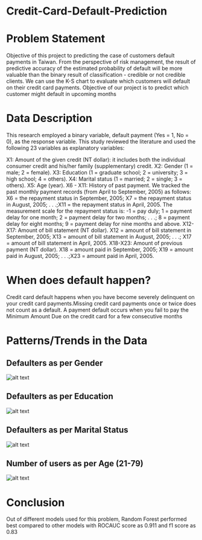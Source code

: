# Credit-Card-Default-Prediction
# Problem Statement
Objective of this project to predicting the case of customers default payments in Taiwan. From the perspective of risk management, the result of predictive accuracy of the estimated probability of default will be more valuable than the binary result of classification - credible or not credible clients. We can use the K-S chart to evaluate which customers will default on their credit card payments. Objective of our project is to predict which customer might default in upcoming months

# Data Description
This research employed a binary variable, default payment (Yes = 1, No = 0), as the response variable. This study reviewed the literature and used the following 23 variables as explanatory variables:

X1: Amount of the given credit (NT dollar): it includes both the individual consumer credit and his/her family (supplementary) credit. X2: Gender (1 = male; 2 = female). X3: Education (1 = graduate school; 2 = university; 3 = high school; 4 = others). X4: Marital status (1 = married; 2 = single; 3 = others). X5: Age (year). X6 - X11: History of past payment. We tracked the past monthly payment records (from April to September, 2005) as follows: X6 = the repayment status in September, 2005; X7 = the repayment status in August, 2005; . . .;X11 = the repayment status in April, 2005. The measurement scale for the repayment status is: -1 = pay duly; 1 = payment delay for one month; 2 = payment delay for two months; . . .; 8 = payment delay for eight months; 9 = payment delay for nine months and above. X12-X17: Amount of bill statement (NT dollar). X12 = amount of bill statement in September, 2005; X13 = amount of bill statement in August, 2005; . . .; X17 = amount of bill statement in April, 2005. X18-X23: Amount of previous payment (NT dollar). X18 = amount paid in September, 2005; X19 = amount paid in August, 2005; . . .;X23 = amount paid in April, 2005.

# When does default happen?
Credit card default happens when you have become severely delinquent on your credit card payments.Missing credit card payments once or twice does not count as a default. A payment default occurs when you fail to pay the Minimum Amount Due on the credit card for a few consecutive months

# Patterns/Trends in the Data
## Defaulters as per Gender
![alt text](https://user-images.githubusercontent.com/47490381/121402145-2d1b7f00-c977-11eb-8d37-5614f9d31cda.png)
## Defaulters as per Education
![alt text](https://user-images.githubusercontent.com/47490381/121402236-4290a900-c977-11eb-8202-ea6d5aab7152.png)
## Defaulters as per Marital Status
![alt text](https://user-images.githubusercontent.com/47490381/121402302-563c0f80-c977-11eb-86d3-f82e4d3710dd.png)
## Number of users as per Age (21-79)
![alt text](https://user-images.githubusercontent.com/47490381/121402521-9dc29b80-c977-11eb-879e-a0bc8c350ba8.png)
# Conclusion
Out of different models used for this problem, Random Forest performed best compared to other models with ROCAUC score as 0.911 and f1 score as 0.83
